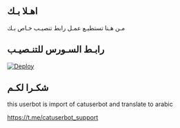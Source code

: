 ## اهـلا بـك
مـن هـنا تستطيـع عمـل رابط تنصيـب خـاص بـك

## رابـط السـورس للتنـصيـب

[![Deploy](https://www.herokucdn.com/deploy/button.svg)](https://heroku.com/deploy?template=https://github.com/GgSami1424/jmthon)

## شكـرا لكـم 


this userbot is import of catuserbot and translate to arabic

https://t.me/catuserbot_support

